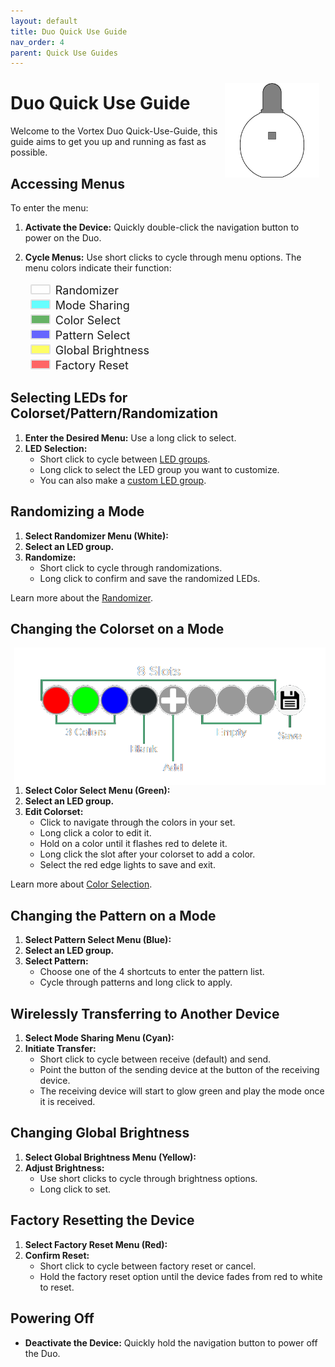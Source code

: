 ```yaml
---
layout: default
title: Duo Quick Use Guide
nav_order: 4
parent: Quick Use Guides
---
```


<style>
.white { background-color: rgba(255, 255, 255, 0.6); }
.cyan { background-color: rgba(0, 255, 255, 0.6); }
.green { background-color: rgba(0, 128, 0, 0.6); }
.blue { background-color: rgba(0, 0, 255, 0.6); }
.yellow { background-color: rgba(255, 255, 0, 0.6); }
.red { background-color: rgba(255, 0, 0, 0.6); }

.rounded-box { 
   display:inline-block;
   width:28px;
   height:12px;
   margin-right:8px;
   margin-left:8px;
   margin-top: 4px;
   border-radius: 2px;
   border: 2px solid #dfdfdf;
   align-items: center;
}

.color-list-entry {
   align-items: center;
   font-size: 18px;
}

.device-icon {
   margin: 10px;
   width: 30%;
   height: 30%
}
</style>

<img align="right" width="" height="220" class="device-icon" src="assets/images/duo-logo-square-512.png">

# Duo Quick Use Guide

Welcome to the Vortex Duo Quick-Use-Guide, this guide aims to get you up and running as fast as possible.

## Accessing Menus

To enter the menu:

1. **Activate the Device:** Quickly double-click the navigation button to power on the Duo.
2. **Cycle Menus:** Use short clicks to cycle through menu options. The menu colors indicate their function:

    <div class="color-list-entry"><span class="rounded-box white"></span>Randomizer</div>
    <div class="color-list-entry"><span class="rounded-box cyan"></span>Mode Sharing</div>  
    <div class="color-list-entry"><span class="rounded-box green"></span>Color Select</div>  
    <div class="color-list-entry"><span class="rounded-box blue"></span>Pattern Select</div>
    <div class="color-list-entry"><span class="rounded-box yellow"></span>Global Brightness</div>
    <div class="color-list-entry"><span class="rounded-box red"></span>Factory Reset</div>

## Selecting LEDs for Colorset/Pattern/Randomization

1. **Enter the Desired Menu:** Use a long click to select.
2. **LED Selection:**
   - Short click to cycle between [LED groups](LEDgroups.html).
   - Long click to select the LED group you want to customize.
   - You can also make a [custom LED group](CustomGroups.html).

## Randomizing a Mode

1. **Select Randomizer Menu (White):**
2. **Select an LED group.**
3. **Randomize:**
   - Short click to cycle through randomizations.
   - Long click to confirm and save the randomized LEDs.

Learn more about the [Randomizer](randomizer.html).

## Changing the Colorset on a Mode
<img align="right" width="" height="220" src="assets/images/ColorSelect.png">

1. **Select Color Select Menu (Green):**
2. **Select an LED group.**
3. **Edit Colorset:**
   - Click to navigate through the colors in your set.
   - Long click a color to edit it.
   - Hold on a color until it flashes red to delete it.
   - Long click the slot after your colorset to add a color.
   - Select the red edge lights to save and exit.

Learn more about [Color Selection](colorSelect.html).

## Changing the Pattern on a Mode

1. **Select Pattern Select Menu (Blue):**
2. **Select an LED group.**
3. **Select Pattern:**
   - Choose one of the 4 shortcuts to enter the pattern list.
   - Cycle through patterns and long click to apply.

## Wirelessly Transferring to Another Device

1. **Select Mode Sharing Menu (Cyan):**
2. **Initiate Transfer:**
   - Short click to cycle between receive (default) and send.
   - Point the button of the sending device at the button of the receiving device.
   - The receiving device will start to glow green and play the mode once it is received.

## Changing Global Brightness

1. **Select Global Brightness Menu (Yellow):**
2. **Adjust Brightness:**
   - Use short clicks to cycle through brightness options.
   - Long click to set.

## Factory Resetting the Device

1. **Select Factory Reset Menu (Red):**
2. **Confirm Reset:**
   - Short click to cycle between factory reset or cancel.
   - Hold the factory reset option until the device fades from red to white to reset.

## Powering Off

- **Deactivate the Device:** Quickly hold the navigation button to power off the Duo.

